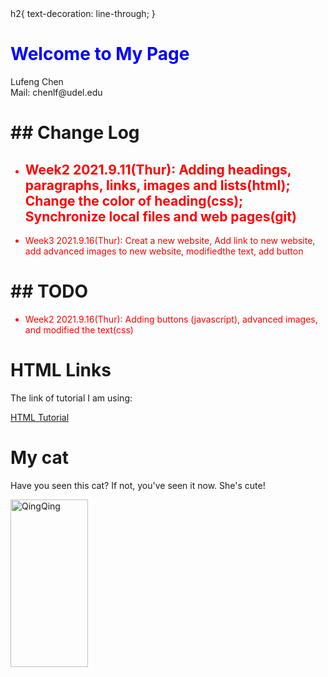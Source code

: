<!DOCTYPE html>
<html>

<head>
h2{
  text-decoration: line-through;
}
</head>

  <body>  
  <h1 style="color:blue;">Welcome to My Page</h1>
  
  <div>Lufeng Chen</div>   
  <div>Mail: chenlf@udel.edu</div>
  
  <h1>## Change Log</h1>
  
  <ul>
  <li style="color:red;"><h2>Week2 2021.9.11(Thur): Adding headings, paragraphs, links, images and lists(html); Change the color of heading(css); Synchronize local files and web pages(git)</h2></li>
  <li style="color:red;">Week3 2021.9.16(Thur): Creat a new website, Add link to new website, add advanced images to new website, modifiedthe text, add button</li>
  </ul>

  <h1>## TODO</h1>
  
  <ul>
  <li style="color:red;">Week2 2021.9.16(Thur): Adding buttons (javascript), advanced images, and modified the text(css) </li>
  </ul>
  
  <h1>HTML Links</h1>
  
  <p>The link of tutorial I am using:</p>
  <a href="https://www.w3schools.com/html/">HTML Tutorial</a>
  
  <h1>My cat</h1>
  <p>Have you seen this cat? If not, you've seen it now. She's cute!</p>
  
  <img src="My cat/QingQing.png" alt="QingQing" style="width:124px;height:268px">
  
</body>

</html>
